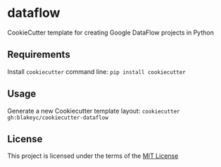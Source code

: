 dataflow
========

CookieCutter template for creating Google DataFlow projects in Python

Requirements
------------
Install `cookiecutter` command line: `pip install cookiecutter`    

Usage
-----
Generate a new Cookiecutter template layout: `cookiecutter gh:blakeyc/cookiecutter-dataflow`    

License
-------
This project is licensed under the terms of the [MIT License](/LICENSE)
